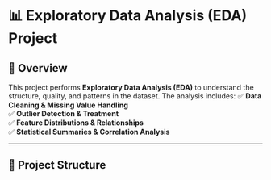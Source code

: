 # 📊 Exploratory Data Analysis (EDA) Project

## 📌 Overview
This project performs **Exploratory Data Analysis (EDA)** to understand the structure, quality, and patterns in the dataset. The analysis includes:
✅ **Data Cleaning & Missing Value Handling**  
✅ **Outlier Detection & Treatment**  
✅ **Feature Distributions & Relationships**  
✅ **Statistical Summaries & Correlation Analysis**  

---

## 📂 Project Structure
